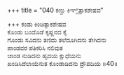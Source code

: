 +++
title = "040 ಕಣ್ಡು ಕಿಞ್ಚಿತ್ಪಾಕಶೇಷವ"

+++
ಕಂಡು ಕಿಂಚಿತ್ಪಾಕಶೇಷವ  
ಕೊಂಡು ಬಂದೊಡೆ ಕೃಷ್ಣನದ ಕೈ  
ಗೊಂಡು ಸವಿದನು ತಣಿದು ತಲೆದೂಗಿದನು ತೇಗಿದನು   
ಪಾಂಡವರ ಪತಿಕರಿಸಿ ನಲಿವುತ  
ಜಾಂಡ ನುಡಿದನು ಹೃದಯ ಕ್ಷುಧೆಯನು   
ಖಂಡಿಸಿದೆಲಾಯೆನುತ ಕೊಂಡಾಡಿದನು ದ್ರೌಪದಿಯ      ॥40॥